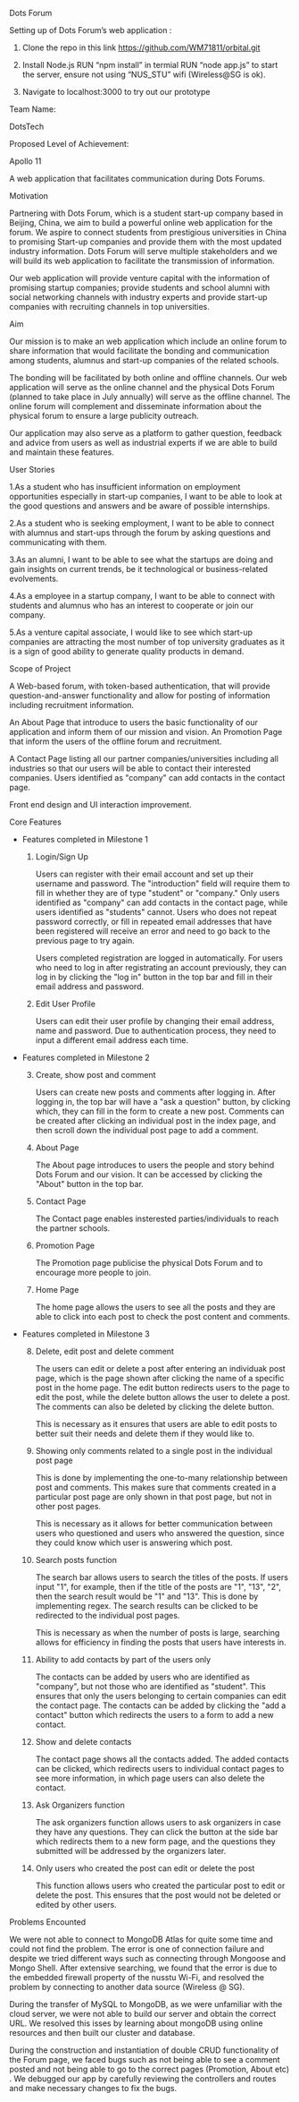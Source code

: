 Dots Forum 

Setting up of Dots Forum’s web application :

1. Clone the repo in this link https://github.com/WM71811/orbital.git 

2. Install Node.js RUN “npm install” in termial RUN “node app.js” to start the server, ensure not using “NUS_STU” wifi (Wireless@SG is ok).

3. Navigate to localhost:3000 to try out our prototype

 

 

Team Name:

 

 DotsTech

 

 

Proposed Level of Achievement:

  

Apollo 11

 

A web application that facilitates communication during Dots Forums.



Motivation

 

Partnering with Dots Forum, which is a student start-up company based in Beijing, China, we aim to build a powerful online web application for the forum. We aspire to connect students from prestigious universities in China to promising Start-up companies and provide them with the most updated industry information. Dots Forum will serve multiple stakeholders and we will build its web application to facilitate the transmission of information. 

 

Our web application will provide venture capital with the information of promising startup companies; provide students and school alumni with social networking channels with industry experts and provide start-up companies with recruiting channels in top universities.

 

 

Aim

 

Our mission is to make an web application which include an online forum to share information that would facilitate the bonding and communication among students, alumnus and start-up companies of the related schools. 

 

The bonding will be facilitated by both online and offline channels. Our web application will serve as the online channel and the physical Dots Forum (planned to take place in July annually) will serve as the offline channel. The online forum will complement and disseminate information about the physical forum to ensure a large publicity outreach. 

 

Our application may also serve as a platform to gather question, feedback and advice from users as well as industrial experts if we are able to build and maintain these features.

 

 

User Stories

  

1.As a student who has insufficient information on employment opportunities especially in start-up companies, I want to be able to look at the good questions and answers and be aware of possible internships.

 

2.As a student who is seeking employment, I want to be able to connect with alumnus and start-ups through the forum by asking questions and communicating with them.

 

3.As an alumni, I want to be able to see what the startups are doing and gain insights on current trends, be it technological or business-related evolvements.

 

4.As a employee in a startup company, I want to be able to connect with students and alumnus who has an interest to cooperate or join our company.

 

5.As a venture capital associate, I would like to see which start-up companies are attracting the most number of top university graduates as it is a sign of good ability to generate quality products in demand.




 

 

 

Scope of Project

 

A Web-based forum, with token-based authentication, that will provide question-and-answer functionality and allow for posting of information including recruitment information. 

 

An About Page that introduce to users the basic functionality of our application and inform them of our mission and vision. An Promotion Page that inform the users of the offline forum and recruitment. 

 

A Contact Page listing all our partner companies/universities including all industries so that our users will be able to contact their interested companies. Users identified as "company" can add contacts in the contact page.

 

Front end design and UI interaction improvement. 

 

 

 

Core Features

 

- Features completed in Milestone 1

     1. Login/Sign Up

         Users can register with their email account and set up their username and password. The "introduction" field will require them to fill in whether they are of type "student" or "company." Only users identified as "company" can add contacts in the contact page, while users identified as "students" cannot. Users who does not repeat password correctly, or fill in repeated email addresses that have been registered will receive an error and need to go back to the previous page to try again.



         Users completed registration are logged in automatically. For users who need to log in after registrating an account previously, they can log in by clicking the "log in" button in the top bar and fill in their email address and password.



     2. Edit User Profile

          Users can edit their user profile by changing their email address, name and password. Due to authentication process, they need to input a different email address each time.



 

- Features completed in Milestone 2

     3. Create, show post and comment

          Users can create new posts and comments after logging in. After logging in, the top bar will have a "ask a question" button, by clicking which, they can fill in the form to create a new post. Comments can be created after clicking an individual post in the index page, and then scroll down the individual post page to add a comment.



     4. About Page

         The About page introduces to users the people and story behind Dots Forum and our vision. It can be accessed by clicking the "About" button in the top bar.



     5. Contact Page

          The Contact page enables insterested parties/individuals to reach the partner schools.



     6. Promotion Page

           The Promotion page publicise the physical Dots Forum and to encourage more people to join.



     7. Home Page

           The home page allows the users to see all the posts and they are able to click into each post to check the post content and comments.



 

- Features completed in Milestone 3

     8. Delete, edit post and delete comment

           The users can edit or delete a post after entering an individuak post page, which is the page shown after clicking the name of a specific post in the home page. The edit button redirects users to the page to edit the post, while the delete button allows the user to delete a post. The comments can also be deleted by clicking the delete button.

           This is necessary as it ensures that users are able to edit posts to better suit their needs and delete them if they would like to.



     9. Showing only comments related to a single post in the individual post page

           This is done by implementing the one-to-many relationship between post and comments. This makes sure that comments created in a particular post page are only shown in that post page, but not in other post pages.

           This is necessary as it allows for better communication between users who questioned and users who answered the question, since they could know which user is answering which post.



     10. Search posts function

            The search bar allows users to search the titles of the posts. If users input "1", for example, then if the title of the posts are "1", "13", "2", then the search result would be "1" and "13". This is done by implementing regex. The search results can be clicked to be redirected to the individual post pages.

            This is necessary as when the number of posts is large, searching allows for efficiency in finding the posts that users have interests in.

 



     11. Ability to add contacts by part of the users only

            The contacts can be added by users who are identified as "company", but not those who are identified as "student". This ensures that only the users belonging to certain companies can edit the contact page. The contacts can be added by clicking the "add a contact" button which redirects the users to a form to add a new contact. 



 

     12. Show and delete contacts

            The contact page shows all the contacts added. The added contacts can be clicked, which redirects users to individual contact pages to see more information, in which page users can also delete the contact.

 

     13. Ask Organizers function

            The ask organizers function allows users to ask organizers in case they have any questions. They can click the button at the side bar which redirects them to a new form page, and the questions they submitted will be addressed by the organizers later.


 
     14. Only users who created the post can edit or delete the post
             
            This function allows users who created the particular post to edit or delete the post. This ensures that the post would not be deleted or edited by other users.


 

Problems Encounted 

 

We were not able to connect to MongoDB Atlas for quite some time and could not find the problem. The error is one of connection failure and despite we tried different ways such as connecting through Mongoose and Mongo Shell. After extensive searching, we found that the error is due to the embedded firewall property of the nusstu Wi-Fi, and resolved the problem by connecting to another data source (Wireless @ SG).
 

During the transfer of MySQL to MongoDB, as we were unfamiliar with the cloud server, we were not able to build our server and obtain the correct URL. We resolved this isses by learning about mongoDB using online resources and then built our cluster and database.
 

During the construction and instantiation of double CRUD functionality of the Forum page, we faced bugs such as not being able to see a comment posted and not being able to go to the correct pages (Promotion, About etc) . We debugged our app by carefully reviewing the controllers and routes and make necessary changes to fix the bugs.
 

 

 

